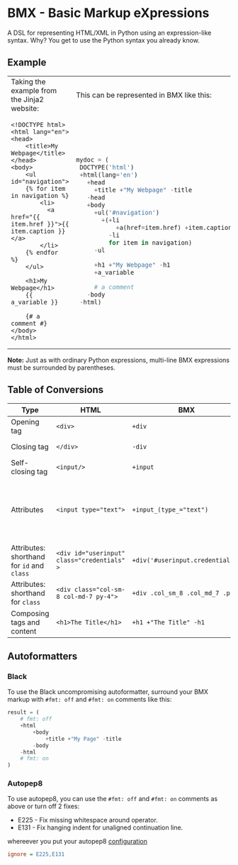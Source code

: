 # BMX - Basic Markup eXpressions

A DSL for representing HTML/XML in Python using an expression-like syntax. Why? You get to use the Python syntax you already know.

## Example
<table>
<tr>
<td> Taking the example from the Jinja2 website: </td> <td> This can be represented in BMX like this: </td>
</tr>
<tr>

<td>

```html+jinja
<!DOCTYPE html>
<html lang="en">
<head>
    <title>My Webpage</title>
</head>
<body>
    <ul id="navigation">
    {% for item in navigation %}
        <li>
          <a href="{{ item.href }}">{{ item.caption }}</a>
        </li>
    {% endfor %}
    </ul>

    <h1>My Webpage</h1>
    {{ a_variable }}

    {# a comment #}
</body>
</html>
```

</td>

<td>

 ```Python
mydoc = (
  DOCTYPE('html')
  +html(lang='en') 
    +head
      +title +"My Webpage" -title
    -head
    +body
      +ul('#navigation')
        +(+li
            +a(href=item.href) +item.caption -a
          -li
          for item in navigation)
      -ul

      +h1 +"My Webpage" -h1
      +a_variable

      # a comment
    -body
  -html)
```

</td>
</tr>
</table>

**Note:** Just as with ordinary Python expressions, multi-line BMX expressions must be surrounded by parentheses. 

## Table of Conversions

|Type   |HTML       |BMX |Comment/Mnemonic|
|-------|-----------|----|----------------|
|Opening tag | `<div>` | `+div` |*Mnemonic: Adding content*|
|Closing tag | `</div>` | `-div` |*Mnemonic: opposite of adding content*  |
|Self-closing tag | `<input/>` | `+input` | Self-closing tag are pre-defined |
|Attributes | `<input type="text">` | `+input_(type_="text")` | *Mnemonic: attributes are keyword arguments.* **Note**: Append an underscore to avoid conflicts with Python keywords |
|Attributes: shorthand for `id` and `class`| `<div id="userinput" class="credentials" >` | `+div('#userinput.credentials')` | *#id* *.classname* |
|Attributes: shorthand for `class`| `<div class="col-sm-8 col-md-7 py-4">` | `+div .col_sm_8 .col_md_7 .py_4` | *.classname* Underscores are transposed to dashes |
|Composing tags and content| `<h1>The Title</h1>`| `+h1 +"The Title" -h1` | *Mnemonic: think string concatenation ie. "Hello " + "World!"*|

## Autoformatters

### Black
To use the Black uncompromising autoformatter, surround your BMX markup with `#fmt: off` and `#fmt: on` comments like this:
```Python
result = (
    # fmt: off
    +html
        +body
            +title +"My Page" -title
        -body
    -html
    # fmt: on
)
```

### Autopep8
To use autopep8, you can use the `#fmt: off` and `#fmt: on` comments as above or turn off 2 fixes:
* E225 - Fix missing whitespace around operator.
* E131 - Fix hanging indent for unaligned continuation line.

whereever you put your autopep8 [configuration](https://github.com/hhatto/autopep8#configuration)
```INI
ignore = E225,E131
```
